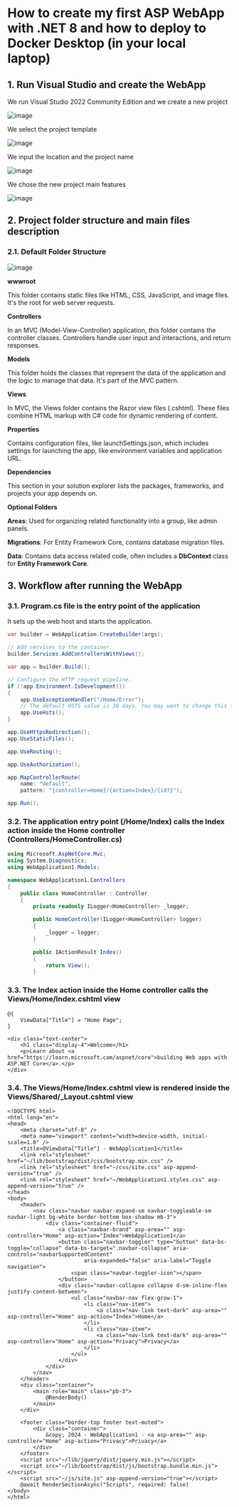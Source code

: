 # How to create my first ASP WebApp with .NET 8 and how to deploy to Docker Desktop (in your local laptop)

## 1. Run Visual Studio and create the WebApp

We run Visual Studio 2022 Community Edition and we create a new project

![image](https://github.com/luiscoco/ASP-WebApp-.NET-8_and_deploy_to_Docker_Desktop/assets/32194879/793f6d74-610c-484f-a743-b84f6c7b25a0)

We select the project template

![image](https://github.com/luiscoco/ASP-WebApp-.NET-8_and_deploy_to_Docker_Desktop/assets/32194879/1d390e08-0871-4ecc-a884-601387e00a68)

We input the location and the project name

![image](https://github.com/luiscoco/ASP-WebApp-.NET-8_and_deploy_to_Docker_Desktop/assets/32194879/e5e64261-83aa-407d-af77-b199a17d5140)

We chose the new project main features

![image](https://github.com/luiscoco/ASP-WebApp-.NET-8_and_deploy_to_Docker_Desktop/assets/32194879/d5e90836-95b7-4a1c-ba04-695a5dd8c08b)

## 2. Project folder structure and main files description

### 2.1. Default Folder Structure

![image](https://github.com/luiscoco/ASP-WebApp-.NET-8_and_deploy_to_Docker_Desktop/assets/32194879/1213f16a-b3aa-4b8a-b4d2-ef4c3c72e8f3)



**wwwroot**

This folder contains static files like HTML, CSS, JavaScript, and image files. It's the root for web server requests.

**Controllers**

In an MVC (Model-View-Controller) application, this folder contains the controller classes. Controllers handle user input and interactions, and return responses.

**Models**

This folder holds the classes that represent the data of the application and the logic to manage that data. It's part of the MVC pattern.

**Views**

In MVC, the Views folder contains the Razor view files (.cshtml). These files combine HTML markup with C# code for dynamic rendering of content.

**Properties**

Contains configuration files, like launchSettings.json, which includes settings for launching the app, like environment variables and application URL.

**Dependencies**

This section in your solution explorer lists the packages, frameworks, and projects your app depends on.

**Optional Folders**

**Areas**: Used for organizing related functionality into a group, like admin panels.

**Migrations**: For Entity Framework Core, contains database migration files.

**Data**: Contains data access related code, often includes a **DbContext** class for **Entity Framework Core**.

## 3. Workflow after running the WebApp

### 3.1. Program.cs file is the entry point of the application

It sets up the web host and starts the application.

```csharp
var builder = WebApplication.CreateBuilder(args);

// Add services to the container.
builder.Services.AddControllersWithViews();

var app = builder.Build();

// Configure the HTTP request pipeline.
if (!app.Environment.IsDevelopment())
{
    app.UseExceptionHandler("/Home/Error");
    // The default HSTS value is 30 days. You may want to change this for production scenarios, see https://aka.ms/aspnetcore-hsts.
    app.UseHsts();
}

app.UseHttpsRedirection();
app.UseStaticFiles();

app.UseRouting();

app.UseAuthorization();

app.MapControllerRoute(
    name: "default",
    pattern: "{controller=Home}/{action=Index}/{id?}");

app.Run();
```

### 3.2. The application entry point (/Home/Index) calls the Index action inside the Home controller (Controllers/HomeController.cs)

```csharp
using Microsoft.AspNetCore.Mvc;
using System.Diagnostics;
using WebApplication1.Models;

namespace WebApplication1.Controllers
{
    public class HomeController : Controller
    {
        private readonly ILogger<HomeController> _logger;

        public HomeController(ILogger<HomeController> logger)
        {
            _logger = logger;
        }

        public IActionResult Index()
        {
            return View();
        }
```

### 3.3. The Index action inside the Home controller calls the Views/Home/Index.cshtml view

```cshtml
@{
    ViewData["Title"] = "Home Page";
}

<div class="text-center">
    <h1 class="display-4">Welcome</h1>
    <p>Learn about <a href="https://learn.microsoft.com/aspnet/core">building Web apps with ASP.NET Core</a>.</p>
</div>
```

### 3.4. The Views/Home/Index.cshtml view is rendered inside the Views/Shared/_Layout.cshtml view

```cshtml
<!DOCTYPE html>
<html lang="en">
<head>
    <meta charset="utf-8" />
    <meta name="viewport" content="width=device-width, initial-scale=1.0" />
    <title>@ViewData["Title"] - WebApplication1</title>
    <link rel="stylesheet" href="~/lib/bootstrap/dist/css/bootstrap.min.css" />
    <link rel="stylesheet" href="~/css/site.css" asp-append-version="true" />
    <link rel="stylesheet" href="~/WebApplication1.styles.css" asp-append-version="true" />
</head>
<body>
    <header>
        <nav class="navbar navbar-expand-sm navbar-toggleable-sm navbar-light bg-white border-bottom box-shadow mb-3">
            <div class="container-fluid">
                <a class="navbar-brand" asp-area="" asp-controller="Home" asp-action="Index">WebApplication1</a>
                <button class="navbar-toggler" type="button" data-bs-toggle="collapse" data-bs-target=".navbar-collapse" aria-controls="navbarSupportedContent"
                        aria-expanded="false" aria-label="Toggle navigation">
                    <span class="navbar-toggler-icon"></span>
                </button>
                <div class="navbar-collapse collapse d-sm-inline-flex justify-content-between">
                    <ul class="navbar-nav flex-grow-1">
                        <li class="nav-item">
                            <a class="nav-link text-dark" asp-area="" asp-controller="Home" asp-action="Index">Home</a>
                        </li>
                        <li class="nav-item">
                            <a class="nav-link text-dark" asp-area="" asp-controller="Home" asp-action="Privacy">Privacy</a>
                        </li>
                    </ul>
                </div>
            </div>
        </nav>
    </header>
    <div class="container">
        <main role="main" class="pb-3">
            @RenderBody()
        </main>
    </div>

    <footer class="border-top footer text-muted">
        <div class="container">
            &copy; 2024 - WebApplication1 - <a asp-area="" asp-controller="Home" asp-action="Privacy">Privacy</a>
        </div>
    </footer>
    <script src="~/lib/jquery/dist/jquery.min.js"></script>
    <script src="~/lib/bootstrap/dist/js/bootstrap.bundle.min.js"></script>
    <script src="~/js/site.js" asp-append-version="true"></script>
    @await RenderSectionAsync("Scripts", required: false)
</body>
</html>
```
